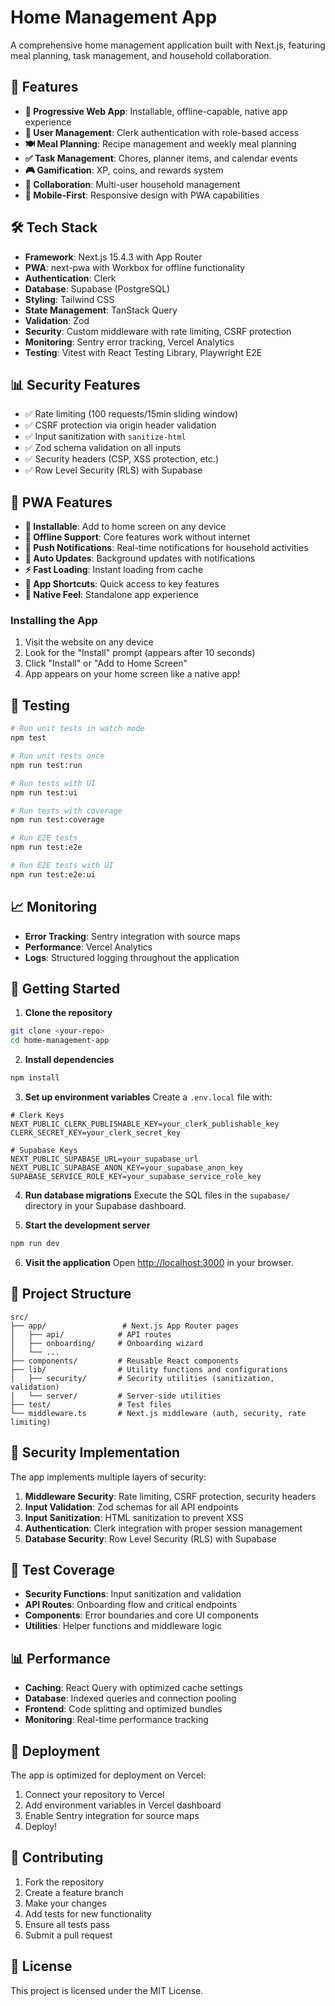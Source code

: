 # Home Management App

A comprehensive home management application built with Next.js, featuring meal planning, task management, and household collaboration.

## 🚀 Features

- **📱 Progressive Web App**: Installable, offline-capable, native app experience
- **🔐 User Management**: Clerk authentication with role-based access
- **🍽️ Meal Planning**: Recipe management and weekly meal planning
- **✅ Task Management**: Chores, planner items, and calendar events
- **🎮 Gamification**: XP, coins, and rewards system
- **👥 Collaboration**: Multi-user household management
- **📱 Mobile-First**: Responsive design with PWA capabilities

## 🛠️ Tech Stack

- **Framework**: Next.js 15.4.3 with App Router
- **PWA**: next-pwa with Workbox for offline functionality
- **Authentication**: Clerk
- **Database**: Supabase (PostgreSQL)
- **Styling**: Tailwind CSS
- **State Management**: TanStack Query
- **Validation**: Zod
- **Security**: Custom middleware with rate limiting, CSRF protection
- **Monitoring**: Sentry error tracking, Vercel Analytics
- **Testing**: Vitest with React Testing Library, Playwright E2E

## 📊 Security Features

- ✅ Rate limiting (100 requests/15min sliding window)
- ✅ CSRF protection via origin header validation
- ✅ Input sanitization with `sanitize-html`
- ✅ Zod schema validation on all inputs
- ✅ Security headers (CSP, XSS protection, etc.)
- ✅ Row Level Security (RLS) with Supabase

## 📱 PWA Features

- **🚀 Installable**: Add to home screen on any device
- **📴 Offline Support**: Core features work without internet
- **🔔 Push Notifications**: Real-time notifications for household activities
- **🔄 Auto Updates**: Background updates with notifications
- **⚡ Fast Loading**: Instant loading from cache
- **🎯 App Shortcuts**: Quick access to key features
- **📱 Native Feel**: Standalone app experience

### Installing the App
1. Visit the website on any device
2. Look for the "Install" prompt (appears after 10 seconds)
3. Click "Install" or "Add to Home Screen"
4. App appears on your home screen like a native app!

## 🧪 Testing

```bash
# Run unit tests in watch mode
npm test

# Run unit tests once
npm run test:run

# Run tests with UI
npm run test:ui

# Run tests with coverage
npm run test:coverage

# Run E2E tests
npm run test:e2e

# Run E2E tests with UI
npm run test:e2e:ui
```

## 📈 Monitoring

- **Error Tracking**: Sentry integration with source maps
- **Performance**: Vercel Analytics
- **Logs**: Structured logging throughout the application

## 🚀 Getting Started

1. **Clone the repository**
```bash
git clone <your-repo>
cd home-management-app
```

2. **Install dependencies**
```bash
npm install
```

3. **Set up environment variables**
Create a `.env.local` file with:
```env
# Clerk Keys
NEXT_PUBLIC_CLERK_PUBLISHABLE_KEY=your_clerk_publishable_key
CLERK_SECRET_KEY=your_clerk_secret_key

# Supabase Keys
NEXT_PUBLIC_SUPABASE_URL=your_supabase_url
NEXT_PUBLIC_SUPABASE_ANON_KEY=your_supabase_anon_key
SUPABASE_SERVICE_ROLE_KEY=your_supabase_service_role_key
```

4. **Run database migrations**
Execute the SQL files in the `supabase/` directory in your Supabase dashboard.

5. **Start the development server**
```bash
npm run dev
```

6. **Visit the application**
Open [http://localhost:3000](http://localhost:3000) in your browser.

## 📁 Project Structure

```
src/
├── app/                 # Next.js App Router pages
│   ├── api/            # API routes
│   ├── onboarding/     # Onboarding wizard
│   └── ...
├── components/         # Reusable React components
├── lib/                # Utility functions and configurations
│   ├── security/       # Security utilities (sanitization, validation)
│   └── server/         # Server-side utilities
├── test/               # Test files
└── middleware.ts       # Next.js middleware (auth, security, rate limiting)
```

## 🔐 Security Implementation

The app implements multiple layers of security:

1. **Middleware Security**: Rate limiting, CSRF protection, security headers
2. **Input Validation**: Zod schemas for all API endpoints
3. **Input Sanitization**: HTML sanitization to prevent XSS
4. **Authentication**: Clerk integration with proper session management
5. **Database Security**: Row Level Security (RLS) with Supabase

## 🧪 Test Coverage

- **Security Functions**: Input sanitization and validation
- **API Routes**: Onboarding flow and critical endpoints
- **Components**: Error boundaries and core UI components
- **Utilities**: Helper functions and middleware logic

## 📊 Performance

- **Caching**: React Query with optimized cache settings
- **Database**: Indexed queries and connection pooling
- **Frontend**: Code splitting and optimized bundles
- **Monitoring**: Real-time performance tracking

## 🚀 Deployment

The app is optimized for deployment on Vercel:

1. Connect your repository to Vercel
2. Add environment variables in Vercel dashboard
3. Enable Sentry integration for source maps
4. Deploy!

## 🤝 Contributing

1. Fork the repository
2. Create a feature branch
3. Make your changes
4. Add tests for new functionality
5. Ensure all tests pass
6. Submit a pull request

## 📝 License

This project is licensed under the MIT License.